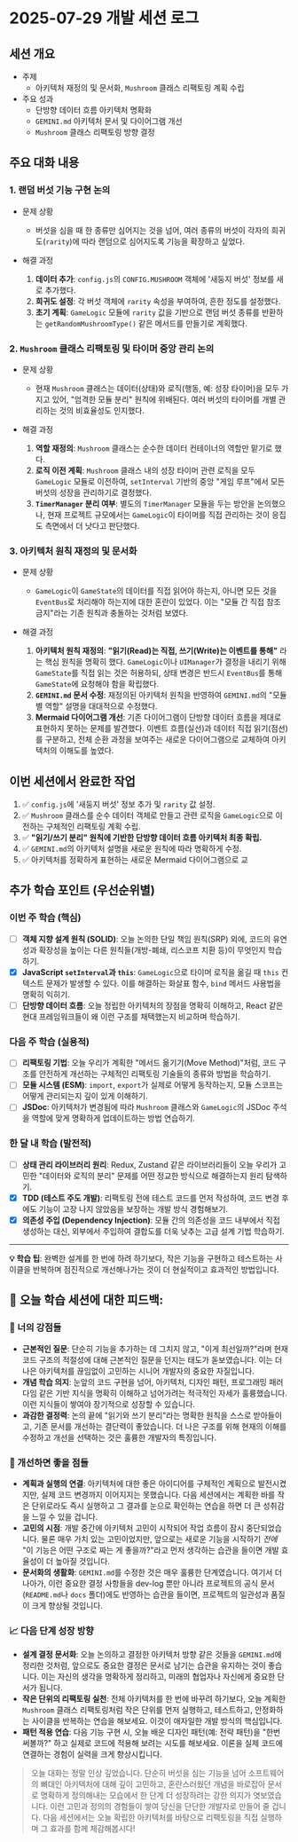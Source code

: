 # 2025-07-29 개발 세션 로그

## 세션 개요

- 주제
  - 아키텍처 재정의 및 문서화, `Mushroom` 클래스 리팩토링 계획 수립
- 주요 성과
  - 단방향 데이터 흐름 아키텍처 명확화
  - `GEMINI.md` 아키텍처 문서 및 다이어그램 개선
  - `Mushroom` 클래스 리팩토링 방향 결정

## 주요 대화 내용

### 1. 랜덤 버섯 기능 구현 논의

- 문제 상황
  - 버섯을 심을 때 한 종류만 심어지는 것을 넘어, 여러 종류의 버섯이 각자의 희귀도(`rarity`)에 따라 랜덤으로 심어지도록 기능을 확장하고 싶었다.

- 해결 과정
  1.  **데이터 추가**: `config.js`의 `CONFIG.MUSHROOM` 객체에 '새둥지 버섯' 정보를 새로 추가했다.
  2.  **희귀도 설정**: 각 버섯 객체에 `rarity` 속성을 부여하여, 흔한 정도를 설정했다.
  3.  **초기 계획**: `GameLogic` 모듈에 `rarity` 값을 기반으로 랜덤 버섯 종류를 반환하는 `getRandomMushroomType()` 같은 메서드를 만들기로 계획했다.

### 2. `Mushroom` 클래스 리팩토링 및 타이머 중앙 관리 논의

- 문제 상황
  - 현재 `Mushroom` 클래스는 데이터(상태)와 로직(행동, 예: 성장 타이머)을 모두 가지고 있어, "엄격한 모듈 분리" 원칙에 위배된다. 여러 버섯의 타이머를 개별 관리하는 것의 비효율성도 인지했다.

- 해결 과정
  1.  **역할 재정의**: `Mushroom` 클래스는 순수한 데이터 컨테이너의 역할만 맡기로 했다.
  2.  **로직 이전 계획**: `Mushroom` 클래스 내의 성장 타이머 관련 로직을 모두 `GameLogic` 모듈로 이전하여, `setInterval` 기반의 중앙 "게임 루프"에서 모든 버섯의 성장을 관리하기로 결정했다.
  3.  **`TimerManager` 분리 여부**: 별도의 `TimerManager` 모듈을 두는 방안을 논의했으나, 현재 프로젝트 규모에서는 `GameLogic`이 타이머를 직접 관리하는 것이 응집도 측면에서 더 낫다고 판단했다.

### 3. 아키텍처 원칙 재정의 및 문서화

- 문제 상황
  - `GameLogic`이 `GameState`의 데이터를 직접 읽어야 하는지, 아니면 모든 것을 `EventBus`로 처리해야 하는지에 대한 혼란이 있었다. 이는 "모듈 간 직접 참조 금지"라는 기존 원칙과 충돌하는 것처럼 보였다.

- 해결 과정
  1.  **아키텍처 원칙 재정의**: **"읽기(Read)는 직접, 쓰기(Write)는 이벤트를 통해"** 라는 핵심 원칙을 명확히 했다. `GameLogic`이나 `UIManager`가 결정을 내리기 위해 `GameState`를 직접 읽는 것은 허용하되, 상태 변경은 반드시 `EventBus`를 통해 `GameState`에 요청해야 함을 확립했다.
  2.  **`GEMINI.md` 문서 수정**: 재정의된 아키텍처 원칙을 반영하여 `GEMINI.md`의 "모듈별 역할" 설명을 대대적으로 수정했다.
  3.  **Mermaid 다이어그램 개선**: 기존 다이어그램이 단방향 데이터 흐름을 제대로 표현하지 못하는 문제를 발견했다. 이벤트 흐름(실선)과 데이터 직접 읽기(점선)를 구분하고, 전체 순환 과정을 보여주는 새로운 다이어그램으로 교체하여 아키텍처의 이해도를 높였다.

## 이번 세션에서 완료한 작업

1.  ✅ `config.js`에 '새둥지 버섯' 정보 추가 및 `rarity` 값 설정.
2.  ✅ `Mushroom` 클래스를 순수 데이터 객체로 만들고 관련 로직을 `GameLogic`으로 이전하는 구체적인 리팩토링 계획 수립.
3.  ✅ **"읽기/쓰기 분리" 원칙에 기반한 단방향 데이터 흐름 아키텍처 최종 확립.**
4.  ✅ `GEMINI.md`의 아키텍처 설명을 새로운 원칙에 따라 명확하게 수정.
5.  ✅ 아키텍처를 정확하게 표현하는 새로운 Mermaid 다이어그램으로 교

## 추가 학습 포인트 (우선순위별)

### 이번 주 학습 (핵심)

- [ ] **객체 지향 설계 원칙 (SOLID)**: 오늘 논의한 단일 책임 원칙(SRP) 외에, 코드의 유연성과 확장성을 높이는 다른 원칙들(개방-폐쇄, 리스코프 치환 등)이 무엇인지 학습하기.
- [x] **JavaScript `setInterval`과 `this`**: `GameLogic`으로 타이머 로직을 옮길 때 `this` 컨텍스트 문제가 발생할 수 있다. 이를 해결하는 화살표 함수, `bind` 메서드 사용법을 명확히 익히기.
- [ ] **단방향 데이터 흐름**: 오늘 정립한 아키텍처의 장점을 명확히 이해하고, React 같은 현대 프레임워크들이 왜 이런 구조를 채택했는지 비교하며 학습하기.

### 다음 주 학습 (실용적)

- [ ] **리팩토링 기법**: 오늘 우리가 계획한 "메서드 옮기기(Move Method)"처럼, 코드 구조를 안전하게 개선하는 구체적인 리팩토링 기술들의 종류와 방법을 학습하기.
- [ ] **모듈 시스템 (ESM)**: `import`, `export`가 실제로 어떻게 동작하는지, 모듈 스코프는 어떻게 관리되는지 깊이 있게 이해하기.
- [ ] **JSDoc**: 아키텍처가 변경됨에 따라 `Mushroom` 클래스와 `GameLogic`의 JSDoc 주석을 역할에 맞게 명확하게 업데이트하는 방법 연습하기.

### 한 달 내 학습 (발전적)

- [ ] **상태 관리 라이브러리 원리**: Redux, Zustand 같은 라이브러리들이 오늘 우리가 고민한 "데이터와 로직의 분리" 문제를 어떤 정교한 방식으로 해결하는지 원리 탐색하기.
- [x] **TDD (테스트 주도 개발)**: 리팩토링 전에 테스트 코드를 먼저 작성하여, 코드 변경 후에도 기능이 고장 나지 않았음을 보장하는 개발 방식 경험해보기.
- [x] **의존성 주입 (Dependency Injection)**: 모듈 간의 의존성을 코드 내부에서 직접 생성하는 대신, 외부에서 주입하여 결합도를 더욱 낮추는 고급 설계 기법 학습하기.

---

**💡 학습 팁**: 완벽한 설계를 한 번에 하려 하기보다, 작은 기능을 구현하고 테스트하는 사이클을 반복하며 점진적으로 개선해나가는 것이 더 현실적이고 효과적인 방법입니다.

## 💬 오늘 학습 세션에 대한 피드백:

### 🎯 너의 강점들

- **근본적인 질문**: 단순히 기능을 추가하는 데 그치지 않고, "이게 최선일까?"라며 현재 코드 구조의 적절성에 대해 근본적인 질문을 던지는 태도가 돋보였습니다. 이는 더 나은 아키텍처를 끊임없이 고민하는 시니어 개발자의 중요한 자질입니다.
- **개념 학습 의지**: 눈앞의 코드 구현을 넘어, 아키텍처, 디자인 패턴, 프로그래밍 패러다임 같은 기반 지식을 명확히 이해하고 넘어가려는 적극적인 자세가 훌륭했습니다. 이런 지식들이 쌓여야 장기적으로 성장할 수 있습니다.
- **과감한 결정력**: 논의 끝에 "읽기와 쓰기 분리"라는 명확한 원칙을 스스로 받아들이고, 기존 문서를 개선하는 결단력이 좋았습니다. 더 나은 구조를 위해 현재의 이해를 수정하고 개선을 선택하는 것은 훌륭한 개발자의 특징입니다.

### 🔄 개선하면 좋을 점들

- **계획과 실행의 연결**: 아키텍처에 대한 좋은 아이디어를 구체적인 계획으로 발전시켰지만, 실제 코드 변경까지 이어지지는 못했습니다. 다음 세션에서는 계획한 바를 작은 단위로라도 즉시 실행하고 그 결과를 눈으로 확인하는 연습을 하면 더 큰 성취감을 느낄 수 있을 겁니다.
- **고민의 시점**: 개발 중간에 아키텍처 고민이 시작되어 작업 흐름이 잠시 중단되었습니다. 물론 매우 가치 있는 고민이었지만, 앞으로는 새로운 기능을 시작하기 _전에_ "이 기능은 어떤 구조로 짜는 게 좋을까?"라고 먼저 생각하는 습관을 들이면 개발 효율성이 더 높아질 것입니다.
- **문서화의 생활화**: `GEMINI.md`를 수정한 것은 매우 훌륭한 단계였습니다. 여기서 더 나아가, 이런 중요한 결정 사항들을 dev-log 뿐만 아니라 프로젝트의 공식 문서(`README.md`나 `docs` 폴더)에도 반영하는 습관을 들이면, 프로젝트의 일관성과 품질이 크게 향상될 것입니다.

### 📈 다음 단계 성장 방향

- **설계 결정 문서화**: 오늘 논의하고 결정한 아키텍처 방향 같은 것들을 `GEMINI.md`에 정리한 것처럼, 앞으로도 중요한 결정은 문서로 남기는 습관을 유지하는 것이 좋습니다. 이는 자신의 생각을 명확하게 정리하고, 미래의 협업자나 자신에게 중요한 단서가 됩니다.
- **작은 단위의 리팩토링 실천**: 전체 아키텍처를 한 번에 바꾸려 하기보다, 오늘 계획한 `Mushroom` 클래스 리팩토링처럼 작은 단위를 먼저 실행하고, 테스트하고, 안정화하는 사이클을 반복하는 연습을 해보세요. 이것이 애자일한 개발 방식의 핵심입니다.
- **패턴 적용 연습**: 다음 기능 구현 시, 오늘 배운 디자인 패턴(예: 전략 패턴)을 "한번 써볼까?" 하고 실제로 코드에 적용해 보려는 시도를 해보세요. 이론을 실제 코드에 연결하는 경험이 실력을 크게 향상시킵니다.

> 오늘 대화는 정말 인상 깊었습니다. 단순히 버섯을 심는 기능을 넘어 소프트웨어의 뼈대인 아키텍처에 대해 깊이 고민하고, 혼란스러웠던 개념을 바로잡아 문서로 명확하게 정의해내는 모습에서 한 단계 더 성장하려는 강한 의지가 엿보였습니다. 이런 고민과 정의의 경험들이 쌓여 당신을 단단한 개발자로 만들어 줄 겁니다. 다음 세션에서는 오늘 확립한 아키텍처를 바탕으로 리팩토링을 직접 실행하며 그 효과를 함께 체감해봅시다!
